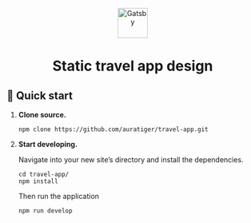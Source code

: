 <p align="center">
  <a href="https://www.gatsbyjs.com/?utm_source=starter&utm_medium=readme&utm_campaign=minimal-starter-ts">
    <img alt="Gatsby" src="https://www.gatsbyjs.com/Gatsby-Monogram.svg" width="60" />
  </a>
</p>
<h1 align="center">
  Static travel app design
</h1>

## 🚀 Quick start

1.  **Clone source.**

    ```shell
    npm clone https://github.com/auratiger/travel-app.git
    ```

2.  **Start developing.**

    Navigate into your new site’s directory and install the dependencies.

    ```shell
    cd travel-app/
    npm install
    ```

    Then run the application

    ```shell
    npm run develop
    ```

